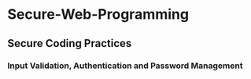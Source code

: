 # Secure-Web-Programming

## Secure Coding Practices
### Input Validation, Authentication and Password Management
